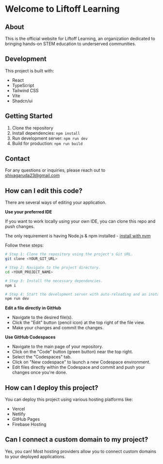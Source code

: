# Welcome to Liftoff Learning

## About

This is the official website for Liftoff Learning, an organization dedicated to bringing hands-on STEM education to underserved communities.

## Development

This project is built with:
- React
- TypeScript
- Tailwind CSS
- Vite
- Shadcn/ui

## Getting Started

1. Clone the repository
2. Install dependencies: `npm install`
3. Run development server: `npm run dev`
4. Build for production: `npm run build`

## Contact

For any questions or inquiries, please reach out to shivagaruda23@gmail.com

## How can I edit this code?

There are several ways of editing your application.

**Use your preferred IDE**

If you want to work locally using your own IDE, you can clone this repo and push changes.

The only requirement is having Node.js & npm installed - [install with nvm](https://github.com/nvm-sh/nvm#installing-and-updating)

Follow these steps:

```sh
# Step 1: Clone the repository using the project's Git URL.
git clone <YOUR_GIT_URL>

# Step 2: Navigate to the project directory.
cd <YOUR_PROJECT_NAME>

# Step 3: Install the necessary dependencies.
npm i

# Step 4: Start the development server with auto-reloading and an instant preview.
npm run dev
```

**Edit a file directly in GitHub**

- Navigate to the desired file(s).
- Click the "Edit" button (pencil icon) at the top right of the file view.
- Make your changes and commit the changes.

**Use GitHub Codespaces**

- Navigate to the main page of your repository.
- Click on the "Code" button (green button) near the top right.
- Select the "Codespaces" tab.
- Click on "New codespace" to launch a new Codespace environment.
- Edit files directly within the Codespace and commit and push your changes once you're done.

## How can I deploy this project?

You can deploy this project using various hosting platforms like:

- Vercel
- Netlify
- GitHub Pages
- Firebase Hosting

## Can I connect a custom domain to my project?

Yes, you can! Most hosting providers allow you to connect custom domains to your deployed applications.

